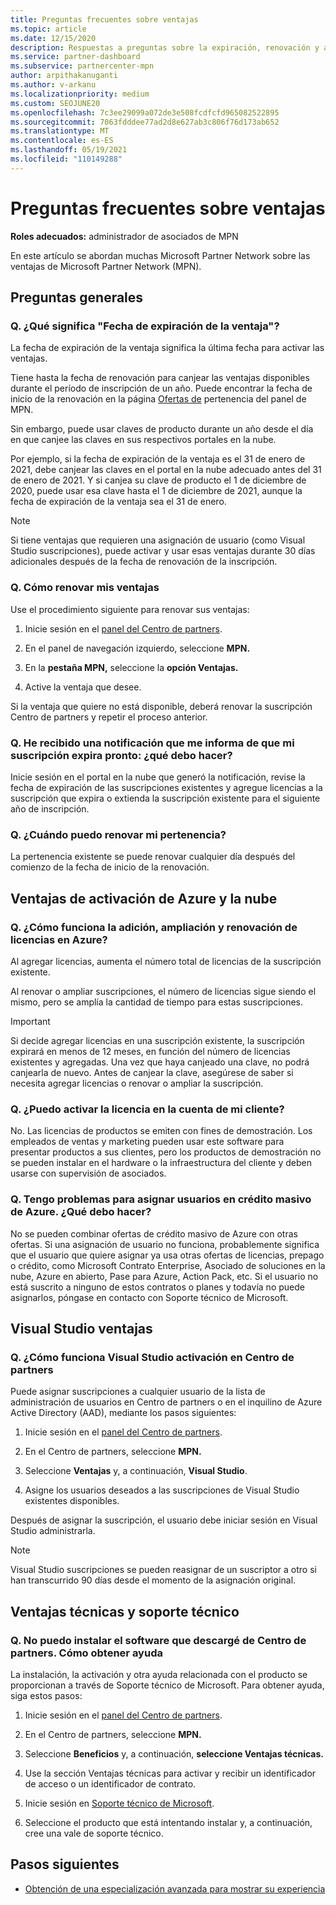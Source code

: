 ```yaml
---
title: Preguntas frecuentes sobre ventajas
ms.topic: article
ms.date: 12/15/2020
description: Respuestas a preguntas sobre la expiración, renovación y activación de licencias de azure, nube, Visual Studio y ventajas técnicas y de soporte técnico
ms.service: partner-dashboard
ms.subservice: partnercenter-mpn
author: arpithakanuganti
ms.author: v-arkanu
ms.localizationpriority: medium
ms.custom: SEOJUNE20
ms.openlocfilehash: 7c3ee29099a072de3e508fcdfcfd965082522895
ms.sourcegitcommit: 7063fdddee77ad2d8e627ab3c806f76d173ab652
ms.translationtype: MT
ms.contentlocale: es-ES
ms.lasthandoff: 05/19/2021
ms.locfileid: "110149288"
---
```

# <a name="benefits-faq"></a>Preguntas frecuentes sobre ventajas

**Roles adecuados:** administrador de asociados de MPN

En este artículo se abordan muchas Microsoft Partner Network sobre las ventajas de Microsoft Partner Network (MPN).


## <a name="general-questions"></a>Preguntas generales

### <a name="q-what-does-benefit-expiry-date-mean"></a>Q. ¿Qué significa "Fecha de expiración de la ventaja"?

La fecha de expiración de la ventaja significa la última fecha para activar las ventajas.

Tiene hasta la fecha de renovación para canjear las ventajas disponibles durante el período de inscripción de un año. Puede encontrar la fecha de inicio de la renovación en la página [Ofertas de](https://partner.microsoft.com/dashboard/mpn/offers) pertenencia del panel de MPN.

Sin embargo, puede usar claves de producto durante un año desde el día en que canjee las claves en sus respectivos portales en la nube.

Por ejemplo, si la fecha de expiración de la ventaja es el 31 de enero de 2021, debe canjear las claves en el portal en la nube adecuado antes del 31 de enero de 2021. Y si canjea su clave de producto el 1 de diciembre de 2020, puede usar esa clave hasta el 1 de diciembre de 2021, aunque la fecha de expiración de la ventaja sea el 31 de enero.

>[!NOTE]
>Si tiene ventajas que requieren una asignación de usuario (como Visual Studio suscripciones), puede activar y usar esas ventajas durante 30 días adicionales después de la fecha de renovación de la inscripción.

### <a name="q-how-do-i-renew-my-benefits"></a>Q. Cómo renovar mis ventajas

Use el procedimiento siguiente para renovar sus ventajas:

1. Inicie sesión en el [panel del Centro de partners](https://partner.microsoft.com/dashboard/).

2. En el panel de navegación izquierdo, seleccione **MPN.**

3. En la **pestaña MPN,** seleccione la **opción Ventajas.**

4. Active la ventaja que desee.

Si la ventaja que quiere no está disponible, deberá renovar la suscripción Centro de partners y repetir el proceso anterior.

### <a name="q-i-received-a-notification-informing-me-that-my-subscription-is-expiring-soon---what-should-i-do"></a>Q. He recibido una notificación que me informa de que mi suscripción expira pronto: ¿qué debo hacer?

Inicie sesión en el portal en la nube que generó la notificación, revise la fecha de expiración de las suscripciones existentes y agregue licencias a la suscripción que expira o extienda la suscripción existente para el siguiente año de inscripción.

### <a name="q-when-can-i-renew-my-membership"></a>Q. ¿Cuándo puedo renovar mi pertenencia?

La pertenencia existente se puede renovar cualquier día después del comienzo de la fecha de inicio de la renovación.

## <a name="azure-and-cloud-activation-benefits"></a>Ventajas de activación de Azure y la nube

### <a name="q-how-does-adding-extendingrenewing-licenses-work-on-azure"></a>Q. ¿Cómo funciona la adición, ampliación y renovación de licencias en Azure?

Al agregar licencias, aumenta el número total de licencias de la suscripción existente.

Al renovar o ampliar suscripciones, el número de licencias sigue siendo el mismo, pero se amplía la cantidad de tiempo para estas suscripciones.

>[!IMPORTANT]
>Si decide agregar licencias en una suscripción existente, la suscripción expirará en menos de 12 meses, en función del número de licencias existentes y agregadas. Una vez que haya canjeado una clave, no podrá canjearla de nuevo. Antes de canjear la clave, asegúrese de saber si necesita agregar licencias o renovar o ampliar la suscripción.

### <a name="q-can-i-activate-the-license-on-my-customers-account"></a>Q. ¿Puedo activar la licencia en la cuenta de mi cliente?

No. Las licencias de productos se emiten con fines de demostración. Los empleados de ventas y marketing pueden usar este software para presentar productos a sus clientes, pero los productos de demostración no se pueden instalar en el hardware o la infraestructura del cliente y deben usarse con supervisión de asociados.

### <a name="q-im-having-trouble-assigning-users-in-azure-bulk-credit-what-should-i-do"></a>Q. Tengo problemas para asignar usuarios en crédito masivo de Azure. ¿Qué debo hacer?

No se pueden combinar ofertas de crédito masivo de Azure con otras ofertas. Si una asignación de usuario no funciona, probablemente significa que el usuario que quiere asignar ya usa otras ofertas de licencias, prepago o crédito, como Microsoft Contrato Enterprise, Asociado de soluciones en la nube, Azure en abierto, Pase para Azure, Action Pack, etc. Si el usuario no está suscrito a ninguno de estos contratos o planes y todavía no puede asignarlos, póngase en contacto con Soporte técnico de Microsoft.

## <a name="visual-studio-benefits"></a>Visual Studio ventajas

### <a name="q-how-does-visual-studio-activation-work-in-partner-center"></a>Q. ¿Cómo funciona Visual Studio activación en Centro de partners

Puede asignar suscripciones a cualquier usuario de la lista de administración de usuarios en Centro de partners o en el inquilino de Azure Active Directory (AAD), mediante los pasos siguientes:

1. Inicie sesión en el [panel del Centro de partners](https://partner.microsoft.com/dashboard/).

2. En el Centro de partners, seleccione **MPN.**

3. Seleccione **Ventajas** y, a continuación, **Visual Studio**.

4. Asigne los usuarios deseados a las suscripciones de Visual Studio existentes disponibles.

Después de asignar la suscripción, el usuario debe iniciar sesión en Visual Studio administrarla.

>[!Note]
> Visual Studio suscripciones se pueden reasignar de un suscriptor a otro si han transcurrido 90 días desde el momento de la asignación original.

## <a name="technical-benefits-and-support"></a>Ventajas técnicas y soporte técnico

### <a name="q-i-cant-install-the-software-i-downloaded-from-partner-center-how-do-i-get-help"></a>Q. No puedo instalar el software que descargé de Centro de partners. Cómo obtener ayuda

La instalación, la activación y otra ayuda relacionada con el producto se proporcionan a través de Soporte técnico de Microsoft. Para obtener ayuda, siga estos pasos:

1. Inicie sesión en el [panel del Centro de partners](https://partner.microsoft.com/dashboard/).

2. En el Centro de partners, seleccione **MPN.**

3. Seleccione **Beneficios** y, a continuación, **seleccione Ventajas técnicas.**

4. Use la sección Ventajas técnicas para activar y recibir un identificador de acceso o un identificador de contrato.

5. Inicie sesión en [Soporte técnico de Microsoft](https://support.microsoft.com/supportforbusiness/productselection).

6. Seleccione el producto que está intentando instalar y, a continuación, cree una vale de soporte técnico.

## <a name="next-steps"></a>Pasos siguientes

- [Obtención de una especialización avanzada para mostrar su experiencia](advanced-specializations.md)